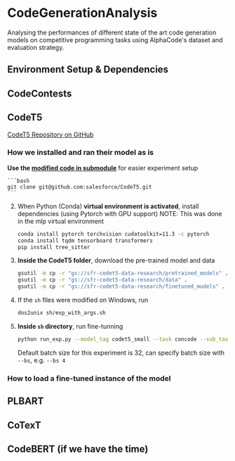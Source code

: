 # CodeGenerationAnalysis
Analysing the performances of different state of the art code generation models on competitive programming tasks using AlphaCode's dataset and evaluation strategy.


## Environment Setup & Dependencies

## CodeContests

## CodeT5

[CodeT5 Repository on GitHub](https://github.com/salesforce/CodeT5)

### How we installed and ran their model as is

**Use the [modified code in submodule](https://github.com/allc/MLP-CodeT5/tree/modified)** for easier experiment setup

    ```bash
    git clone git@github.com:salesforce/CodeT5.git
    ```

2. When Python (Conda) **virtual environment is activated**, install dependencies (using Pytorch with GPU support)
    NOTE: This was done in the mlp virtual environment

    ```bash
    conda install pytorch torchvision cudatoolkit=11.3 -c pytorch
    conda install tqdm tensorboard transformers
    pip install tree_sitter
    ```

2. **Inside the CodeT5 folder**, download the pre-trained model and data

    ```bash
    gsutil -m cp -r "gs://sfr-codet5-data-research/pretrained_models" .
    gsutil -m cp -r "gs://sfr-codet5-data-research/data" .
    gsutil -m cp -r "gs://sfr-codet5-data-research/finetuned_models" .
    ```

5. If the `sh` files were modified on Windows, run

    ```bash
    dos2unix sh/exp_with_args.sh
    ```

6. **Inside `sh` directory**, run fine-tunning

    ```bash
    python run_exp.py --model_tag codet5_small --task concode --sub_task none
    ```

    Default batch size for this experiment is 32, can specify batch size with `--bs`, e.g. `--bs 4`

### How to load a fine-tuned instance of the model

## PLBART

## CoTexT

## CodeBERT (if we have the time)